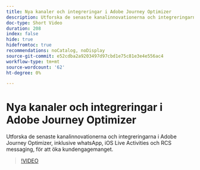 ```yaml
---
title: Nya kanaler och integreringar i Adobe Journey Optimizer
description: Utforska de senaste kanalinnovationerna och integreringarna i Adobe Journey Optimizer, inklusive whatsApp, iOS Live Activities och RCS messaging, för att öka kundengagemanget.
doc-type: Short Video
duration: 208
index: false
hide: true
hidefromtoc: true
recommendations: noCatalog, noDisplay
source-git-commit: e52cdba2a9203497d97cbd1e75c81e3e4e556ac4
workflow-type: tm+mt
source-wordcount: '62'
ht-degree: 0%

---
```



# Nya kanaler och integreringar i Adobe Journey Optimizer

Utforska de senaste kanalinnovationerna och integreringarna i Adobe Journey Optimizer, inklusive whatsApp, iOS Live Activities och RCS messaging, för att öka kundengagemanget.

<!-- 62_S520_3442520_207_new-channels-and-integrations-in-adobe-journey-optimizer -->
>[!VIDEO](https://video.tv.adobe.com/v/3460346/?learn=on&enablevpops=true&captions=swe)
